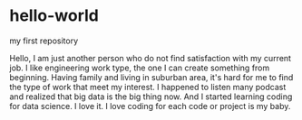 # hello-world
my first repository

Hello,
I am just another person who do not find satisfaction with my current job. I like engineering work type, the one I can create something from beginning. Having family and living in suburban area, it's hard for me to find the type of work that meet my interest. I happened to listen many podcast and realized that big data is the big thing now. And I started learning coding for data science. I love it. I love coding for each code or project is my baby.
